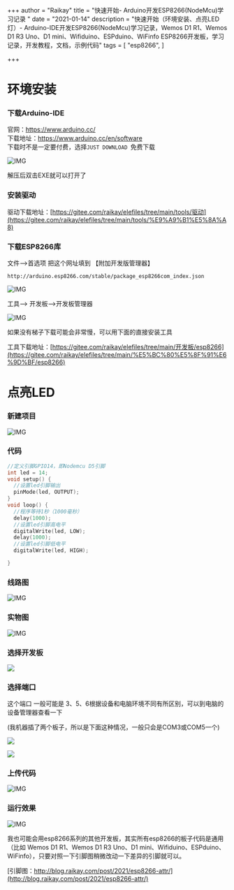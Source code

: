 +++
author = "Raikay"
title = "快速开始- Arduino开发ESP8266(NodeMcu)学习记录 "
date = "2021-01-14"
description = "快速开始（环境安装、点亮LED灯）- Arduino-IDE开发ESP8266(NodeMcu)学习记录，Wemos D1 R1、Wemos D1 R3 Uno、D1 mini、Wifiduino、ESPduino、WiFinfo ESP8266开发板，学习记录，开发教程，文档，示例代码"
tags = [
    "esp8266",
]

+++




# 环境安装

### 下载Arduino-IDE
官网：https://www.arduino.cc/  
下载地址：https://www.arduino.cc/en/software  
下载时不是一定要付费，选择`JUST DOWNLOAD
`免费下载  

![IMG](https://gitee.com/imgrep001/m1/raw/master/2021/01/05/20210105221202.png)

解压后双击EXE就可以打开了  

### 安装驱动
驱动下载地址：[https://gitee.com/raikay/elefiles/tree/main/tools/驱动](https://gitee.com/raikay/elefiles/tree/main/tools/%E9%A9%B1%E5%8A%A8)

### 下载ESP8266库

文件-->首选项
把这个网址填到 【附加开发版管理器】

```
http://arduino.esp8266.com/stable/package_esp8266com_index.json
```

![IMG](https://gitee.com/imgrep001/m1/raw/master/2021/01/05/20210105222351.png)


工具--> 开发板-->开发板管理器

![IMG](https://gitee.com/imgrep001/m1/raw/master/2021/01/05/20210105223116.png)

如果没有梯子下载可能会非常慢，可以用下面的直接安装工具

工具下载地址：[https://gitee.com/raikay/elefiles/tree/main/开发板/esp8266](https://gitee.com/raikay/elefiles/tree/main/%E5%BC%80%E5%8F%91%E6%9D%BF/esp8266)



# 点亮LED

### 新建项目
![IMG](https://gitee.com/imgrep001/m1/raw/master/2021/01/14/20210114205657.png)


### 代码

```c++
//定义引脚GPIO14，即Nodemcu D5引脚
int led = 14; 
void setup() {
  //设置led引脚输出
  pinMode(led, OUTPUT);
}
void loop() {
  //程序等待1秒（1000毫秒）
  delay(1000);
  //设置led引脚高电平
  digitalWrite(led, LOW); 
  delay(1000);
  //设置led引脚低电平
  digitalWrite(led, HIGH); 

}
```


### 线路图
![IMG](https://gitee.com/imgrep001/m1/raw/master/2021/01/14/20210114213459.png)

### 实物图
![IMG](https://gitee.com/imgrep001/m1/raw/master/2021/01/14/20210114214048.jpg)



### 选择开发板

![](https://gitee.com/imgrep001/m1/raw/master/2021/01/15/20210115213751.png)

### 选择端口

这个端口 一般可能是 3、5、6根据设备和电脑环境不同有所区别，可以到电脑的设备管理器查看一下

(我机器插了两个板子，所以是下面这种情况，一般只会是COM3或COM5一个)

![](https://gitee.com/imgrep001/m1/raw/master/2021/01/15/20210115215331.png)

![](https://gitee.com/imgrep001/m1/raw/master/2021/01/15/20210115214415.png)

### 上传代码

![IMG](https://gitee.com/imgrep001/m1/raw/master/2021/01/15/20210115215810.png)

### 运行效果
![IMG](http://imgrep001.gitee.io/m1/2021/01/14/20210114214940.gif)



我也可能会用esp8266系列的其他开发板，其实所有esp8266的板子代码是通用（比如 Wemos D1 R1、Wemos D1 R3 Uno、D1 mini、Wifiduino、ESPduino、WiFinfo），只要对照一下引脚图稍微改动一下差异的引脚就可以。

[引脚图：http://blog.raikay.com/post/2021/esp8266-attr/](http://blog.raikay.com/post/2021/esp8266-attr/)